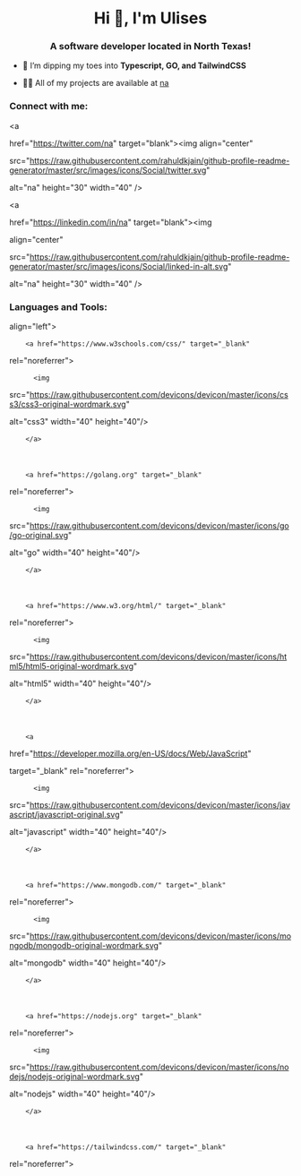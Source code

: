 <h1 align="center">Hi 👋, I'm Ulises</h1>

<h3 align="center">A software developer located in North Texas!</h3>



- 🌱 I’m dipping my toes into **Typescript, GO, and TailwindCSS**



- 👨‍💻 All of my projects are available at [na](na)



<h3 align="left">Connect with me:</h3>

<p align="left">

<a

 href="https://twitter.com/na" target="blank"><img align="center" 

src="https://raw.githubusercontent.com/rahuldkjain/github-profile-readme-generator/master/src/images/icons/Social/twitter.svg"

 alt="na" height="30" width="40" /></a>

<a 

href="https://linkedin.com/in/na" target="blank"><img 

align="center" 

src="https://raw.githubusercontent.com/rahuldkjain/github-profile-readme-generator/master/src/images/icons/Social/linked-in-alt.svg"

 alt="na" height="30" width="40" /></a>

</p>



<h3 align="left">Languages and Tools:</h3>

<p

 align="left">

        <a href="https://www.w3schools.com/css/" target="_blank" 

rel="noreferrer">

          <img 

src="https://raw.githubusercontent.com/devicons/devicon/master/icons/css3/css3-original-wordmark.svg"

 alt="css3" width="40" height="40"/>

        </a>

         

        <a href="https://golang.org" target="_blank" 

rel="noreferrer">

          <img 

src="https://raw.githubusercontent.com/devicons/devicon/master/icons/go/go-original.svg"

 alt="go" width="40" height="40"/>

        </a>

         

        <a href="https://www.w3.org/html/" target="_blank" 

rel="noreferrer">

          <img 

src="https://raw.githubusercontent.com/devicons/devicon/master/icons/html5/html5-original-wordmark.svg"

 alt="html5" width="40" height="40"/>

        </a>

         

        <a 

href="https://developer.mozilla.org/en-US/docs/Web/JavaScript" 

target="_blank" rel="noreferrer">

          <img 

src="https://raw.githubusercontent.com/devicons/devicon/master/icons/javascript/javascript-original.svg"

 alt="javascript" width="40" height="40"/>

        </a>

         

        <a href="https://www.mongodb.com/" target="_blank" 

rel="noreferrer">

          <img 

src="https://raw.githubusercontent.com/devicons/devicon/master/icons/mongodb/mongodb-original-wordmark.svg"

 alt="mongodb" width="40" height="40"/>

        </a>

         

        <a href="https://nodejs.org" target="_blank" 

rel="noreferrer">

          <img 

src="https://raw.githubusercontent.com/devicons/devicon/master/icons/nodejs/nodejs-original-wordmark.svg"

 alt="nodejs" width="40" height="40"/>

        </a>

         

        <a href="https://tailwindcss.com/" target="_blank" 

rel="noreferrer">

